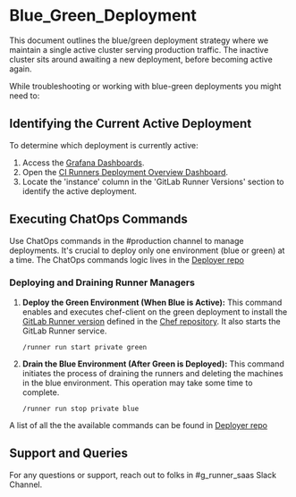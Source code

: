 # Blue_Green_Deployment

This document outlines the blue/green deployment strategy where we maintain a single active cluster serving production traffic. The inactive cluster sits around awaiting a new deployment, before becoming active again.

While troubleshooting or working with blue-green deployments you might need to:

## Identifying the Current Active Deployment

To determine which deployment is currently active:

1. Access the [Grafana Dashboards](https://dashboards.gitlab.net/login).
2. Open the [CI Runners Deployment Overview Dashboard](https://dashboards.gitlab.net/d/ci-runners-deployment/ci-runners3a-deployment-overview?orgId=1).
3. Locate the 'instance' column in the 'GitLab Runner Versions' section to identify the active deployment.

## Executing ChatOps Commands

Use ChatOps commands in the #production channel to manage deployments. It's crucial to deploy only one environment (blue or green) at a time.
The ChatOps commands logic lives in the [Deployer repo](https://gitlab.com/gitlab-com/gl-infra/ci-runners/deployer)

### Deploying and Draining Runner Managers

1. **Deploy the Green Environment (When Blue is Active):** This command enables and executes chef-client on the green deployment to install the [GitLab Runner version](https://gitlab.com/gitlab-com/gl-infra/chef-repo/-/blob/master/roles/runners-manager-private-blue.json?ref_type=heads#L13) defined in the [Chef repository](https://gitlab.com/gitlab-com/gl-infra/chef-repo/-/blob/master/roles/runners-manager-private-blue.json?ref_type=heads). It also starts the GitLab Runner service.

    `/runner run start private green`

2. **Drain the Blue Environment (After Green is Deployed):** This command initiates the process of draining the runners and deleting the machines in the blue environment. This operation may take some time to complete.

    `/runner run stop private blue`

A list of all the the available commands can be found in [Deployer repo](https://gitlab.com/gitlab-com/gl-infra/ci-runners/deployer)

## Support and Queries

For any questions or support,  reach out to folks in #g_runner_saas Slack Channel.
